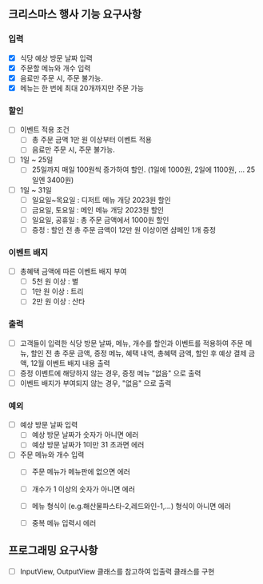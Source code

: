 ## 크리스마스 행사 기능 요구사항

### 입력
- [x] 식당 예상 방문 날짜 입력
- [x] 주문할 메뉴와 개수 입력
- [x] 음료만 주문 시, 주문 불가능.
- [x] 메뉴는 한 번에 최대 20개까지만 주문 가능

### 할인
- [ ] 이벤트 적용 조건
  - [ ] 총 주문 금액 1만 원 이상부터 이벤트 적용
  - [ ] 음료만 주문 시, 주문 불가능.
- [ ] 1일 ~ 25일
  - [ ] 25일까지 매일 100원씩 증가하여 할인. (1일에 1000원, 2일에 1100원, ... 25일엔 3400원)
  
- [ ] 1일 ~ 31일
  - [ ] 일요일~목요일 : 디저트 메뉴 개당 2023원 할인
  - [ ] 금요일, 토요일 : 메인 메뉴 개당 2023원 할인
  - [ ] 일요일, 공휴일 : 총 주문 금액에서 1000원 할인
  - [ ] 증정 : 할인 전 총 주문 금액이 12만 원 이상이면 샴페인 1개 증정

### 이벤트 배지
- [ ] 총혜택 금액에 따른 이벤트 배지 부여
  - [ ] 5천 원 이상 : 별
  - [ ] 1만 원 이상 : 트리
  - [ ] 2만 원 이상 : 산타

### 출력
- [ ] 고객들이 입력한 식당 방문 날짜, 메뉴, 개수를 할인과 이벤트를 적용하여 주문 메뉴, 할인 전 총 주문 금액, 증정 메뉴, 혜택 내역, 총혜택 금액, 할인 후 예상 결제 금액, 12월 이벤트 배지 내용 출력
- [ ] 증정 이벤트에 해당하지 않는 경우, 증정 메뉴 "없음" 으로 출력
- [ ] 이벤트 배지가 부여되지 않는 경우, "없음" 으로 출력

### 예외
- [ ] 예상 방문 날짜 입력
  - [ ] 예상 방문 날짜가 숫자가 아니면 에러
  - [ ] 예상 방문 날짜가 1미만 31 초과면 에러

- [ ] 주문 메뉴와 개수 입력
  - [ ] 주문 메뉴가 메뉴판에 없으면 에러
  - [ ] 개수가 1 이상의 숫자가 아니면 에러
  - [ ] 메뉴 형식이 (e.g.해산물파스타-2,레드와인-1,...) 형식이 아니면 에러
  - [ ] 중복 메뉴 입력시 에러


## 프로그래밍 요구사항
- [ ] InputView, OutputView 클래스를 참고하여 입출력 클래스를 구현